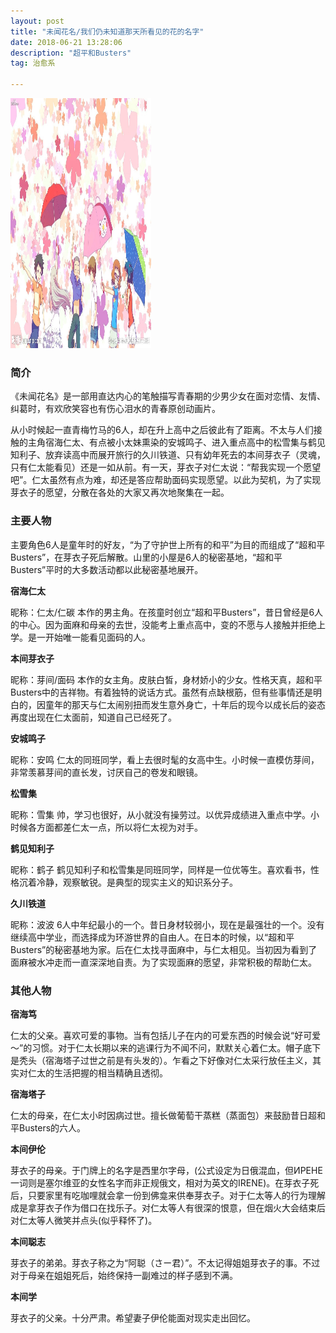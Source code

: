 ```yaml
---
layout: post
title: "未闻花名/我们仍未知道那天所看见的花的名字"
date: 2018-06-21 13:28:06 
description: "超平和Busters"
tag: 治愈系

---
```


<img src="/images/posts/codeless/未闻花名.jpg" height="400" width="225">

### 简介

《未闻花名》是一部用直达内心的笔触描写青春期的少男少女在面对恋情、友情、纠葛时，有欢欣笑容也有伤心泪水的青春原创动画片。

从小时候起一直青梅竹马的6人，却在升上高中之后彼此有了距离。不太与人们接触的主角宿海仁太、有点被小太妹熏染的安城鸣子、进入重点高中的松雪集与鹤见知利子、放弃读高中而展开旅行的久川铁道、只有幼年死去的本间芽衣子（灵魂，只有仁太能看见）还是一如从前。有一天，芽衣子对仁太说：“帮我实现一个愿望吧”。仁太虽然有点为难，却还是答应帮助面码实现愿望。以此为契机，为了实现芽衣子的愿望，分散在各处的大家又再次地聚集在一起。

### 主要人物

主要角色6人是童年时的好友，“为了守护世上所有的和平”为目的而组成了“超和平Busters”，在芽衣子死后解散。山里的小屋是6人的秘密基地，“超和平Busters”平时的大多数活动都以此秘密基地展开。

**宿海仁太**

 昵称：仁太/仁碳
本作的男主角。在孩童时创立“超和平Busters”，昔日曾经是6人的中心。因为面麻和母亲的去世，没能考上重点高中，变的不愿与人接触并拒绝上学。是一开始唯一能看见面码的人。

**本间芽衣子**

昵称：芽间/面码
本作的女主角。皮肤白皙，身材娇小的少女。性格天真，超和平Busters中的吉祥物。有着独特的说话方式。虽然有点缺根筋，但有些事情还是明白的，因童年的那天与仁太闹别扭而发生意外身亡，十年后的现今以成长后的姿态再度出现在仁太面前，知道自己已经死了。

**安城鸣子**

昵称：安鸣
仁太的同班同学，看上去很时髦的女高中生。小时候一直模仿芽间，非常羡慕芽间的直长发，讨厌自己的卷发和眼镜。

**松雪集**

昵称：雪集
帅，学习也很好，从小就没有操劳过。以优异成绩进入重点中学。小时候各方面都差仁太一点，所以将仁太视为对手。

**鹤见知利子**

昵称：鹤子
鹤见知利子和松雪集是同班同学，同样是一位优等生。喜欢看书，性格沉着冷静，观察敏锐。是典型的现实主义的知识系分子。

**久川铁道**

昵称：波波
6人中年纪最小的一个。昔日身材较弱小，现在是最强壮的一个。没有继续高中学业，而选择成为环游世界的自由人。在日本的时候，以“超和平Busters”的秘密基地为家。后在仁太找寻面麻中，与仁太相见。当初因为看到了面麻被水冲走而一直深深地自责。为了实现面麻的愿望，非常积极的帮助仁太。


### 其他人物

**宿海笃**

仁太的父亲。喜欢可爱的事物。当有包括儿子在内的可爱东西的时候会说“好可爱～”的习惯。对于仁太长期以来的逃课行为不闻不问，默默关心着仁太。帽子底下是秃头（宿海塔子过世之前是有头发的）。乍看之下好像对仁太采行放任主义，其实对仁太的生活把握的相当精确且透彻。

**宿海塔子**

仁太的母亲，在仁太小时因病过世。擅长做葡萄干蒸糕（蒸面包）来鼓励昔日超和平Busters的六人。

**本间伊伦**

芽衣子的母亲。于门牌上的名字是西里尔字母，(公式设定为日俄混血，但ИРЕНЕ一词则是塞尔维亚的女性名字而非正规俄文，相对为英文的IRENE)。在芽衣子死后，只要家里有吃咖哩就会拿一份到佛龛来供奉芽衣子。对于仁太等人的行为理解成是拿芽衣子作为借口在找乐子。对仁太等人有很深的恨意，但在烟火大会结束后对仁太等人微笑并点头(似乎释怀了)。

**本间聪志**

芽衣子的弟弟。芽衣子称之为“阿聪（さー君）”。不太记得姐姐芽衣子的事。不过对于母亲在姐姐死后，始终保持一副难过的样子感到不满。

**本间学**

芽衣子的父亲。十分严肃。希望妻子伊伦能面对现实走出回忆。


